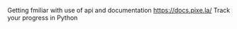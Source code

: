 Getting fmiliar with use of api and documentation
https://docs.pixe.la/
Track your progress in Python
